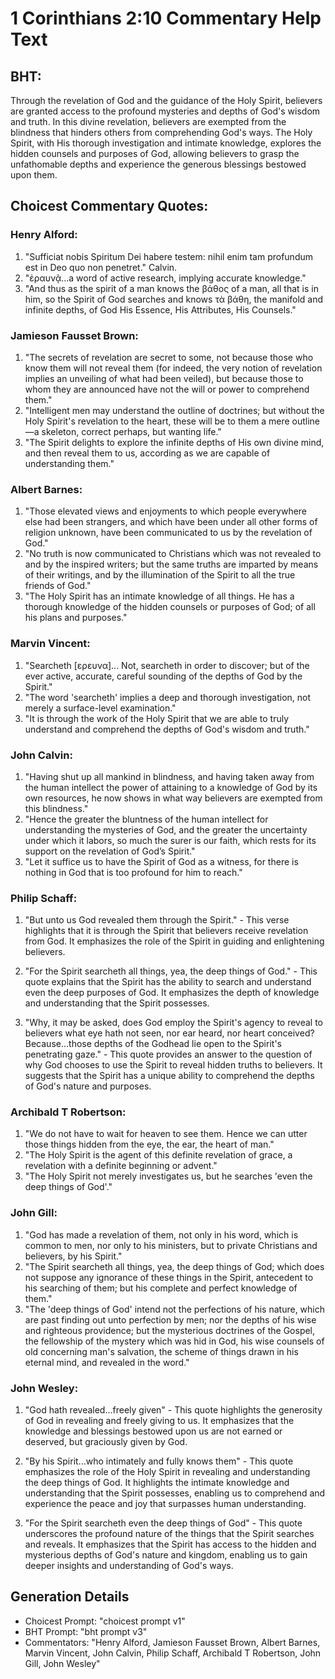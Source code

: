 # 1 Corinthians 2:10 Commentary Help Text

## BHT:
Through the revelation of God and the guidance of the Holy Spirit, believers are granted access to the profound mysteries and depths of God's wisdom and truth. In this divine revelation, believers are exempted from the blindness that hinders others from comprehending God's ways. The Holy Spirit, with His thorough investigation and intimate knowledge, explores the hidden counsels and purposes of God, allowing believers to grasp the unfathomable depths and experience the generous blessings bestowed upon them.

## Choicest Commentary Quotes:
### Henry Alford:
1. "Sufficiat nobis Spiritum Dei habere testem: nihil enim tam profundum est in Deo quo non penetret." Calvin.
2. "ἐραυνᾷ...a word of active research, implying accurate knowledge."
3. "And thus as the spirit of a man knows the βάθος of a man, all that is in him, so the Spirit of God searches and knows τὰ βάθη, the manifold and infinite depths, of God His Essence, His Attributes, His Counsels."

### Jamieson Fausset Brown:
1. "The secrets of revelation are secret to some, not because those who know them will not reveal them (for indeed, the very notion of revelation implies an unveiling of what had been veiled), but because those to whom they are announced have not the will or power to comprehend them."
2. "Intelligent men may understand the outline of doctrines; but without the Holy Spirit's revelation to the heart, these will be to them a mere outline—a skeleton, correct perhaps, but wanting life."
3. "The Spirit delights to explore the infinite depths of His own divine mind, and then reveal them to us, according as we are capable of understanding them."

### Albert Barnes:
1. "Those elevated views and enjoyments to which people everywhere else had been strangers, and which have been under all other forms of religion unknown, have been communicated to us by the revelation of God."
2. "No truth is now communicated to Christians which was not revealed to and by the inspired writers; but the same truths are imparted by means of their writings, and by the illumination of the Spirit to all the true friends of God."
3. "The Holy Spirit has an intimate knowledge of all things. He has a thorough knowledge of the hidden counsels or purposes of God; of all his plans and purposes."

### Marvin Vincent:
1. "Searcheth [ερευνα]... Not, searcheth in order to discover; but of the ever active, accurate, careful sounding of the depths of God by the Spirit."
2. "The word 'searcheth' implies a deep and thorough investigation, not merely a surface-level examination."
3. "It is through the work of the Holy Spirit that we are able to truly understand and comprehend the depths of God's wisdom and truth."

### John Calvin:
1. "Having shut up all mankind in blindness, and having taken away from the human intellect the power of attaining to a knowledge of God by its own resources, he now shows in what way believers are exempted from this blindness."
2. "Hence the greater the bluntness of the human intellect for understanding the mysteries of God, and the greater the uncertainty under which it labors, so much the surer is our faith, which rests for its support on the revelation of God’s Spirit."
3. "Let it suffice us to have the Spirit of God as a witness, for there is nothing in God that is too profound for him to reach."

### Philip Schaff:
1. "But unto us God revealed them through the Spirit." - This verse highlights that it is through the Spirit that believers receive revelation from God. It emphasizes the role of the Spirit in guiding and enlightening believers.

2. "For the Spirit searcheth all things, yea, the deep things of God." - This quote explains that the Spirit has the ability to search and understand even the deep purposes of God. It emphasizes the depth of knowledge and understanding that the Spirit possesses.

3. "Why, it may be asked, does God employ the Spirit's agency to reveal to believers what eye hath not seen, nor ear heard, nor heart conceived? Because...those depths of the Godhead lie open to the Spirit's penetrating gaze." - This quote provides an answer to the question of why God chooses to use the Spirit to reveal hidden truths to believers. It suggests that the Spirit has a unique ability to comprehend the depths of God's nature and purposes.

### Archibald T Robertson:
1. "We do not have to wait for heaven to see them. Hence we can utter those things hidden from the eye, the ear, the heart of man."
2. "The Holy Spirit is the agent of this definite revelation of grace, a revelation with a definite beginning or advent."
3. "The Holy Spirit not merely investigates us, but he searches 'even the deep things of God'."

### John Gill:
1. "God has made a revelation of them, not only in his word, which is common to men, nor only to his ministers, but to private Christians and believers, by his Spirit."
2. "The Spirit searcheth all things, yea, the deep things of God; which does not suppose any ignorance of these things in the Spirit, antecedent to his searching of them; but his complete and perfect knowledge of them."
3. "The 'deep things of God' intend not the perfections of his nature, which are past finding out unto perfection by men; nor the depths of his wise and righteous providence; but the mysterious doctrines of the Gospel, the fellowship of the mystery which was hid in God, his wise counsels of old concerning man's salvation, the scheme of things drawn in his eternal mind, and revealed in the word."

### John Wesley:
1. "God hath revealed...freely given" - This quote highlights the generosity of God in revealing and freely giving to us. It emphasizes that the knowledge and blessings bestowed upon us are not earned or deserved, but graciously given by God.

2. "By his Spirit...who intimately and fully knows them" - This quote emphasizes the role of the Holy Spirit in revealing and understanding the deep things of God. It highlights the intimate knowledge and understanding that the Spirit possesses, enabling us to comprehend and experience the peace and joy that surpasses human understanding.

3. "For the Spirit searcheth even the deep things of God" - This quote underscores the profound nature of the things that the Spirit searches and reveals. It emphasizes that the Spirit has access to the hidden and mysterious depths of God's nature and kingdom, enabling us to gain deeper insights and understanding of God's ways.


## Generation Details
- Choicest Prompt: "choicest prompt v1"
- BHT Prompt: "bht prompt v3"
- Commentators: "Henry Alford, Jamieson Fausset Brown, Albert Barnes, Marvin Vincent, John Calvin, Philip Schaff, Archibald T Robertson, John Gill, John Wesley"
